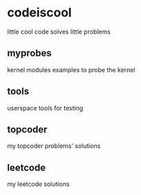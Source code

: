 codeiscool
==========

little cool code solves little problems

## myprobes
kernel modules examples to probe the kernel

## tools
userspace tools for testing

## topcoder
my topcoder problems' solutions

## leetcode
my leetcode solutions
